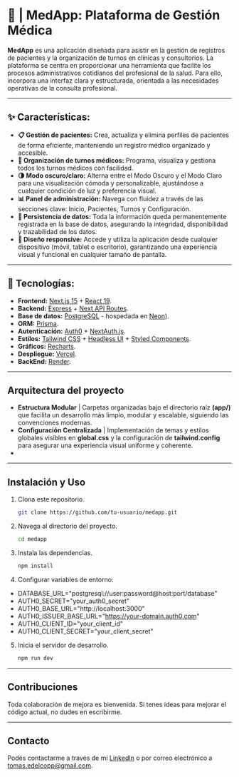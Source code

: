 # **🏥 | MedApp: Plataforma de Gestión Médica**

**MedApp** es una aplicación diseñada para asistir en la gestión de registros de pacientes y la organización de turnos en clínicas y consultorios. La plataforma se centra en proporcionar una herramienta que facilite los procesos administrativos cotidianos del profesional de la salud. Para ello, incorpora una interfaz clara y estructurada, orientada a las necesidades operativas de la consulta profesional.

---

## **✨ Características:**

- **📋 Gestión de pacientes:** Crea, actualiza y elimina perfiles de pacientes de forma eficiente, manteniendo un registro médico organizado y accesible.
- **📅 Organización de turnos médicos:** Programa, visualiza y gestiona todos los turnos médicos con facilidad.
- **🌗 Modo oscuro/claro:** Alterna entre el Modo Oscuro y el Modo Claro para una visualización cómoda y personalizable, ajustándose a cualquier condición de luz y preferencia visual.
- **📊 Panel de administración:** Navega con fluidez a través de las secciones clave: Inicio, Pacientes, Turnos y Configuración.
- **💾 Persistencia de datos:** Toda la información queda permanentemente registrada en la base de datos, asegurando la integridad, disponibilidad y trazabilidad de los datos.
- **📱 Diseño responsive:** Accede y utiliza la aplicación desde cualquier dispositivo (móvil, tablet o escritorio), garantizando una experiencia visual y funcional en cualquier tamaño de pantalla.
---

## 🚀 Tecnologías:

- **Frontend:** [Next.js 15](https://nextjs.org/) + [React 19](https://react.dev/).
- **Backend:** [Express](https://expressjs.com/) + [Next API Routes](https://nextjs.org/docs/api-routes/introduction).
- **Base de datos:** [PostgreSQL](https://www.postgresql.org/) - hospedada en [Neon](https://neon.tech/)).
- **ORM:** [Prisma](https://www.prisma.io/).
- **Autenticación:** [Auth0](https://auth0.com/) + [NextAuth.js](https://next-auth.js.org/).
- **Estilos:** [Tailwind CSS](https://tailwindcss.com/) + [Headless UI](https://headlessui.dev/) + [Styled Components](https://styled-components.com/).
- **Gráficos:** [Recharts](https://recharts.org/).
- **Despliegue:** [Vercel](https://vercel.com/).
- **BackEnd:** [Render](https://render.com/).

---

## **Arquitectura del proyecto**

- **Estructura Modular** | Carpetas organizadas bajo el directorio raíz **(app/)** que facilita un desarrollo más limpio, modular y escalable, siguiendo las convenciones modernas.
- **Configuración Centralizada** | Implementación de temas y estilos globales visibles en **global.css** y la configuración de **tailwind.config** para asegurar una experiencia visual uniforme y coherente.
- 
---

## **Instalación y Uso**

1. Clona este repositorio.
   ```bash
   git clone https://github.com/tu-usuario/medapp.git
   ```
2. Navega al directorio del proyecto.
   ```bash
   cd medapp
   ```
3. Instala las dependencias.
   ```bash
   npm install
   ```
4. Configurar variables de entorno:
- DATABASE_URL="postgresql://user:password@host:port/database"
- AUTH0_SECRET="your_auth0_secret"
- AUTH0_BASE_URL="http://localhost:3000"
- AUTH0_ISSUER_BASE_URL="https://your-domain.auth0.com"
- AUTH0_CLIENT_ID="your_client_id"
- AUTH0_CLIENT_SECRET="your_client_secret"
   
5. Inicia el servidor de desarrollo.
   ```bash
   npm run dev
   ```
---

## **Contribuciones**

Toda colaboración de mejora es bienvenida. Si tenes ideas para mejorar el código actual, no dudes en escribirme.

---

## **Contacto**

Podés contactarme a través de mi [LinkedIn](https://www.linkedin.com/in/edelcopp/) o por correo electrónico a [tomas.edelcopp@gmail.com](mailto:tomas.edelcopp@gmail.com).

